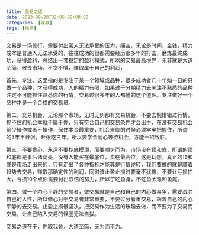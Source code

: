 ```yaml
---
title: 交易之道
date: 2023-08-20T02:06:28+08:00
categories: [收藏]
tags: [精品]
---
```


交易是一场修行，需要付出常人无法承受的压力，痛苦，无论是时间，金钱，精力成本是普通人无法承受的，往往成功的很都需要经历很多年的打击，磨炼最终成功，获得盈利，总结出一套稳定的盈利模式，所以的交易最高境界，无非就是大道至简，敬畏市场，不贪不嗔，赚取属于自己的利润，

首先，专注，这里指的是专注于某一个领域或品种，很多成功者几十年如一日的只做一个品种，才获得成功，人的精力有限，如果过于分期精力去关注不熟悉的品种注定不可能抓住熟悉你的行情，交易过很多年的人都懂的这个道理。专注做好一个品种才是一个合格的交易员。

第二，交易机会，无论那个市场，无时无刻都有交易机会，不要去惋惜错过行情，抓不住的机会本就不属于你，只有符合自己的交易条件才会出手，在没有交易机会前少操作或者不操作，保住本金最重要，机会来临的时候必须牢牢把握住，所谓 的3年不开张，开张吃三年。所以要学会耐心等待机会，方能一招致胜。

第三，不要贪心，永远不要抄底摸顶，而要顺势而为，市场没有顶和底，所谓的顶和底都是事后诸葛亮，没有人能买在最底位，卖在最高位，这是幻想。真正的顶和底是市场走出来的，只有走出了各种指标才能算是行情逆转，我们要做的就是顺着趋势去交易，赚取那确定性的利润，同时该止盈止损时要毫不犹豫，不要让亏损扩大，亏损10个点你需要付出双倍的努力，所以宁吃鱼身，不吃鱼太难和鱼尾。

第四，做一个内心平静的交易者，做交易就是自己和自己的内心做斗争，需要战胜自己的人性，所以修心对于交易者非常重要，不要过分看重交易，跟着自己的内心平静的去交易。止盈止损很坚决，把交易作为生活的乐趣去做，而不要为了交易而交易，让自己陷入交易的怪圈无法自拔。

交易之道在于，你取我舍，大道至简，无为而不为。